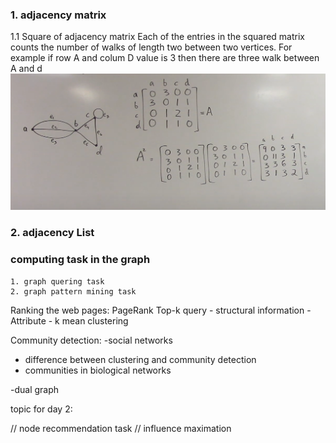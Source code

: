 ### 1. adjacency matrix

1.1 Square of adjacency matrix
Each of the entries in the squared matrix counts the number of walks of length two between two vertices. For example if row A and colum D value is 3 then there are three walk between A and d
![adjacency matrix](./screenshots/L1_adjacency_matrix.png)

### 2. adjacency List

### computing task in the graph

    1. graph quering task
    2. graph pattern mining task

Ranking the web pages: PageRank
Top-k query - structural information - Attribute - k mean clustering

Community detection:
-social networks

- difference between clustering and community detection
- communities in biological networks

-dual graph

topic for day 2:

// node recommendation task
// influence maximation
